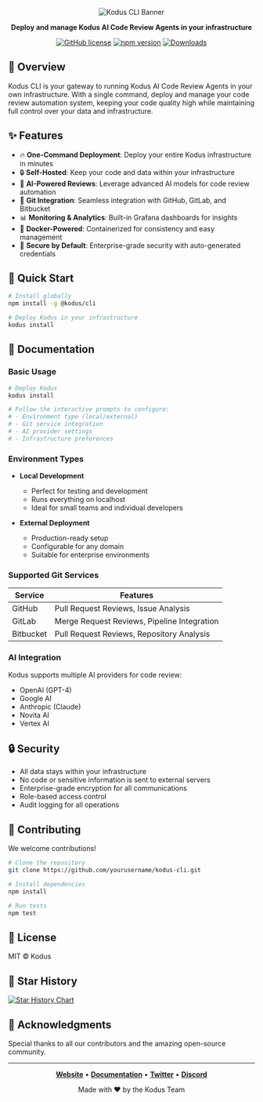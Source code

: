 <div align="center">
  
<p align="center">
  <img src="https://kodus.io/wp-content/uploads/2025/04/koduscli.png" alt="Kodus CLI Banner" />
</p>

**Deploy and manage Kodus AI Code Review Agents in your infrastructure**

[![GitHub license](https://img.shields.io/github/license/kodustech/kodus-cli)](https://github.com/yourusername/kodus-cli/blob/main/LICENSE)
[![npm version](https://img.shields.io/npm/v/@kodus/cli)](https://www.npmjs.com/package/@kodus/cli)
[![Downloads](https://img.shields.io/npm/dm/@kodus/cli)](https://www.npmjs.com/package/@kodus/cli)

</div>

## 🌟 Overview

Kodus CLI is your gateway to running Kodus AI Code Review Agents in your own infrastructure. With a single command, deploy and manage your code review automation system, keeping your code quality high while maintaining full control over your data and infrastructure.

## ✨ Features

- 🔥 **One-Command Deployment**: Deploy your entire Kodus infrastructure in minutes
- 🔒 **Self-Hosted**: Keep your code and data within your infrastructure
- 🤖 **AI-Powered Reviews**: Leverage advanced AI models for code review automation
- 🔄 **Git Integration**: Seamless integration with GitHub, GitLab, and Bitbucket
- 📊 **Monitoring & Analytics**: Built-in Grafana dashboards for insights
- 🐳 **Docker-Powered**: Containerized for consistency and easy management
- 🔐 **Secure by Default**: Enterprise-grade security with auto-generated credentials

## 🚀 Quick Start

```bash
# Install globally
npm install -g @kodus/cli

# Deploy Kodus in your infrastructure
kodus install
```

## 📖 Documentation

### Basic Usage

```bash
# Deploy Kodus
kodus install

# Follow the interactive prompts to configure:
# - Environment type (local/external)
# - Git service integration
# - AI provider settings
# - Infrastructure preferences
```

### Environment Types

- **Local Development**

  - Perfect for testing and development
  - Runs everything on localhost
  - Ideal for small teams and individual developers

- **External Deployment**
  - Production-ready setup
  - Configurable for any domain
  - Suitable for enterprise environments

### Supported Git Services

| Service   | Features                                    |
| --------- | ------------------------------------------- |
| GitHub    | Pull Request Reviews, Issue Analysis        |
| GitLab    | Merge Request Reviews, Pipeline Integration |
| Bitbucket | Pull Request Reviews, Repository Analysis   |

### AI Integration

Kodus supports multiple AI providers for code review:

- OpenAI (GPT-4)
- Google AI
- Anthropic (Claude)
- Novita AI
- Vertex AI

## 🔒 Security

- All data stays within your infrastructure
- No code or sensitive information is sent to external servers
- Enterprise-grade encryption for all communications
- Role-based access control
- Audit logging for all operations

## 🤝 Contributing

We welcome contributions!

```bash
# Clone the repository
git clone https://github.com/yourusername/kodus-cli.git

# Install dependencies
npm install

# Run tests
npm test
```

## 📜 License

MIT © Kodus

## 🌟 Star History

[![Star History Chart](https://api.star-history.com/svg?repos=yourusername/kodus-cli&type=Date)](https://star-history.com/#yourusername/kodus-cli&Date)

## 🙏 Acknowledgments

Special thanks to all our contributors and the amazing open-source community.

---

<div align="center">

**[Website](https://kodus.ios)** • **[Documentation](https://docs.kodus.io)** • **[Twitter](https://twitter.com/kodustech)** • **[Discord](https://discord.gg/VkbfjbZr)**

Made with ❤️ by the Kodus Team

</div>

